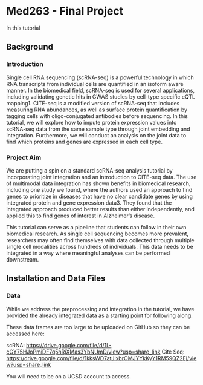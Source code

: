 # Med263 - Final Project
In this tutorial 

## Background
### Introduction
Single cell RNA sequencing (scRNA-seq) is a powerful technology in which RNA transcripts from individual cells are quantified in an isoform aware manner. In the biomedical field, scRNA-seq is used for several applications, including validating genetic hits in GWAS studies by cell-type specific eQTL mapping1. CITE-seq is a modified version of scRNA-seq that includes measuring RNA abundances, as well as surface protein quantification by tagging cells with oligo-conjugated antibodies before sequencing. In this tutorial, we will explore how to impute protein expression values into scRNA-seq data from the same sample type through joint embedding and integration. Furthermore, we will conduct an analysis on the joint data to find which proteins and genes are expressed in each cell type.
### Project Aim
We are putting a spin on a standard scRNA-seq analysis tutorial by incorporating joint integration and an introduction to CITE-seq data. The use of multimodal data integration has shown benefits in biomedical research, including one study we found, where the authors used an approach to find genes to prioritize in diseases that have no clear candidate genes by using integrated protein and gene expression data3. They found that the integrated approach produced better results than either independently, and applied this to find genes of interest in Alzheimer’s disease. 

This tutorial can serve as a pipeline that students can follow in their own biomedical research. As single cell sequencing becomes more prevalent, researchers may often find themselves with data collected through multiple single cell modalities across hundreds of individuals. This data needs to be integrated in a way where meaningful analyses can be performed downstream. 



## Installation and Data Files
### Data 
While we address the preprocessing and integration in the tutorial, we have provided the already integrated data as a starting point for following along. 

These data frames are too large to be uploaded on GitHub so they can be accessed here: 

scRNA: https://drive.google.com/file/d/1L-cGY75HJoPmiDF7q5hRjXMas3YbNUmD/view?usp=share_link
Cite Seq: https://drive.google.com/file/d/1kksWD7atJlxbrOMJYYkKyY1RM59QZ2Ej/view?usp=share_link

You will need to be on a UCSD account to access. 


